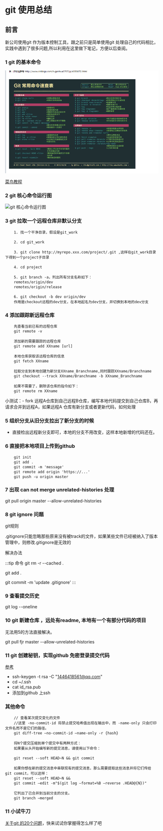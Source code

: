 # git 使用总结

## 前言

新公司使用git 作为版本控制工具，跟之前只是简单使用git 处理自己的代码相比，实践中遇到了很多问题,所以利用在这里做下笔记，方便以后查阅。

### 1 git 的基本命令

![Image text](https://github.com/5201314999/jrNote/blob/master/docs/.vuepress/public/docs/gitCommand.png?raw=true)

 [菜鸟教程](http://www.runoob.com/git/git-basic-operations.html)

### 2 git 核心命令运行图
![git 核心命令运行图](/jrNoteWebsite/main/git/git.png)

### 3 git 拉取一个远程仓库非默认分支
```
    1. 找一个干净目录，假设是git_work

    2. cd git_work

    3. git clone http://myrepo.xxx.com/project/.git ,这样在git_work目录下得到一个project子目录

    4. cd project

    5. git branch -a，列出所有分支名称如下：
    remotes/origin/dev
    remotes/origin/release

    6. git checkout -b dev origin/dev
    作用是checkout远程的dev分支，在本地起名为dev分支，并切换到本地的dev分支
```
### 4 添加跟踪新远程仓库

```
    先查看当前已有的远程仓库
    git remote -v

    添加新的需要跟踪的远程仓库
    git remote add XXname [url]
    
    本地仓库获取该远程仓库的信息
    git fetch XXname

    拉取分支到本地创建为新分支XXname_Branchname,同时跟踪XXname/Branchname
    git checkout --track XXname/Branchname -b XXname_Branchname

    如果不需要了，删除该仓库的指令如下：
    git remote rm XXname

```
小测试：- fork 远程A仓库到自己远程B仓库，编写本地代码提交到自己仓库B，再请求合并到远程A，如果远程A 仓库有新分支或者更新代码，如何处理
### 5 组织分支从旧分支拉出了新分支的时候

- 直接检出远程新分支即可，本地的分支不用改变，这样本地新增的代码还在。


### 6 直接把本地项目上传到github

```
    git init 
    git add .
    git commit -m 'message'
    git remote add origin 'https://...'
    git push -u origin master
```

### 7 出现 can not merge unrelated-histories 处理

 git pull origin master --allow-unrelated-histories

 
### 8 git ignore 问题

git规则

.gitignore只能忽略那些原来没有被track的文件，如果某些文件已经被纳入了版本管理中，则修改.gitignore是无效的

解决办法

:::tip  命令
git rm -r --cached .

git add .

git commit -m 'update .gitignore'
:::

### 9 查看提交历史

git log --oneline


### 10 git 新建仓库 ，远处有readme, 本地有一个有部分代码的项目

无法用5的方法直接解决。

git pull fjr master --allow-unrelated-histories


### 11 git 创建秘钥，实现github 免密登录提交代码
[参考](https://blog.csdn.net/zfs1994/article/details/52682129)

* ssh-keygen -t rsa -C "1446418561@qq.com"
* cd ~/.ssh
* cat id_rsa.pub
* 添加到github 上ssh 

### 其他命令

```
    // 查看某次提交变化的文件
    //这里 -no-commit-id 将禁止提交哈希值出现在输出中，而 -name-only 只会打印文件名而不是它们的路径。
    git diff-tree –no-commit-id –name-only -r {hash}

    将N个提交压缩到单个提交中有两种方式：
    如果要从头开始编写新的提交消息，请使用以下命令：

    git reset --soft HEAD~N && git commit

    如果你想在新的提交消息中串联现有的提交消息，那么需要提取这些消息并将它们传给 git commit，可以这样：
    git reset --soft HEAD~N &&
    git commit –edit -m"$(git log –format=%B –reverse .HEAD@{N})"

    它列出了已合并到当前分支的分支。
    git branch –merged 
```


### 11 小试牛刀

[关于git 的20个问题](https://segmentfault.com/a/1190000019315509?utm_source=tag-newest)，快来试试你掌握得怎么样了吧